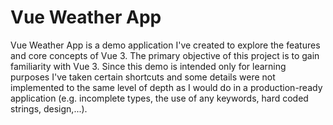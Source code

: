 # Vue Weather App

Vue Weather App is a demo application I've created to explore the features and core concepts of Vue 3. The primary objective of this project is to gain familiarity with Vue 3. Since this demo is intended only for learning purposes I've taken certain shortcuts and some details were not implemented to the same level of depth as I would do in a production-ready application (e.g. incomplete types, the use of any keywords, hard coded strings, design,...).

